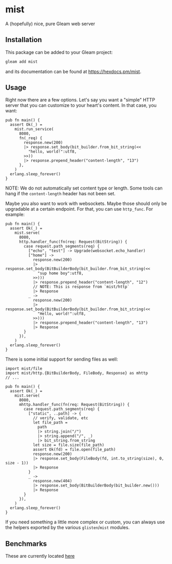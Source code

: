 # mist

A (hopefully) nice, pure Gleam web server

## Installation

This package can be added to your Gleam project:

```sh
gleam add mist
```

and its documentation can be found at <https://hexdocs.pm/mist>.

## Usage

Right now there are a few options.  Let's say you want a "simple" HTTP server
that you can customize to your heart's content.  In that case, you want:

```gleam
pub fn main() {
  assert Ok(_) =
    mist.run_service(
      8080,
      fn(_req) {
        response.new(200)
        |> response.set_body(bit_builder.from_bit_string(<<
          "hello, world!":utf8,
        >>))
        |> response.prepend_header("content-length", "13")
      },
    )
  erlang.sleep_forever()
}
```

NOTE:  We do not automatically set content type or length. Some tools can hang
if the `content-length` header has not been set.

Maybe you also want to work with websockets.  Maybe those should only be
upgradable at a certain endpoint.  For that, you can use `http_func`.
For example:

```gleam
pub fn main() {
  assert Ok(_) =
    mist.serve(
      8080,
      http.handler_func(fn(req: Request(BitString)) {
        case request.path_segments(req) {
          ["echo", "test"] -> Upgrade(websocket.echo_handler)
          ["home"] ->
            response.new(200)
            |> response.set_body(BitBuilderBody(bit_builder.from_bit_string(<<
              "sup home boy":utf8,
            >>)))
            |> response.prepend_header("content-length", "12")
            // NOTE: This is response from `mist/http`
            |> Response
          _ ->
            response.new(200)
            |> response.set_body(BitBuilderBody(bit_builder.from_bit_string(<<
              "Hello, world!":utf8,
            >>)))
            |> response.prepend_header("content-length", "13")
            |> Response
        }
      }),
    )
  erlang.sleep_forever()
}
```

There is some initial support for sending files as well:

```gleam
import mist/file
import mist/http.{BitBuilderBody, FileBody, Response} as mhttp
// ...

pub fn main() {
  assert Ok(_) =
    mist.serve(
      8080,
      mhttp.handler_func(fn(req: Request(BitString)) {
        case request.path_segments(req) {
          ["static", ..path] -> {
            // verify, validate, etc
            let file_path =
              path
              |> string.join("/")
              |> string.append("/", _)
              |> bit_string.from_string
            let size = file.size(file_path)
            assert Ok(fd) = file.open(file_path)
            response.new(200)
            |> response.set_body(FileBody(fd, int.to_string(size), 0, size - 1))
            |> Response
          }
          _ ->
            response.new(404)
            |> response.set_body(BitBuilderBody(bit_builder.new()))
            |> Response
        }
      }),
    )
  erlang.sleep_forever()
}
```

If you need something a little more complex or custom, you can always use the
helpers exported by the various `glisten`/`mist` modules.

## Benchmarks

These are currently located [here](https://github.com/rawhat/http-benchmarks)
